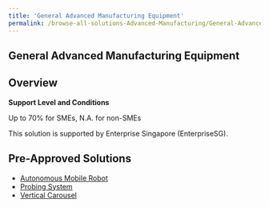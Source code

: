 ```yaml
---
title: 'General Advanced Manufacturing Equipment'
permalink: /browse-all-solutions-Advanced-Manufacturing/General-Advanced-Manufacturing-Equipment
---
```


## General Advanced Manufacturing Equipment
## Overview

**Support Level and Conditions**

Up to 70% for SMEs, N.A. for non-SMEs

This solution is supported by  Enterprise Singapore (EnterpriseSG).

## Pre-Approved Solutions

- <a href='/productivity-solutions-grant/solutionrepo/solution27' target='_blank'>Autonomous Mobile Robot</a><br>
- <a href='/productivity-solutions-grant/solutionrepo/solution93' target='_blank'>Probing System</a><br>
- <a href='/productivity-solutions-grant/solutionrepo/solution160' target='_blank'>Vertical Carousel</a><br>
